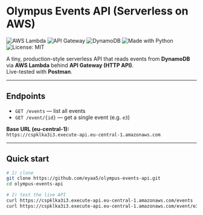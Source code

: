 # Olympus Events API (Serverless on AWS)

![AWS Lambda](https://img.shields.io/badge/AWS-Lambda-orange)
![API Gateway](https://img.shields.io/badge/AWS-API%20Gateway-yellow)
![DynamoDB](https://img.shields.io/badge/AWS-DynamoDB-blue)
![Made with Python](https://img.shields.io/badge/Python-3.x-informational)
![License: MIT](https://img.shields.io/badge/License-MIT-green)

A tiny, production-style serverless API that reads events from **DynamoDB** via **AWS Lambda** behind **API Gateway (HTTP API)**.  
Live-tested with **Postman**.

---

## Endpoints

- `GET /events` — list all events
- `GET /event/{id}` — get a single event (e.g. `e3`)

**Base URL (eu-central-1):**  
`https://cspklka3i3.execute-api.eu-central-1.amazonaws.com`

---

## Quick start

```bash
# 1) clone
git clone https://github.com/eyaa5/olympus-events-api.git
cd olympus-events-api

# 2) test the live API
curl https://cspklka3i3.execute-api.eu-central-1.amazonaws.com/events
curl https://cspklka3i3.execute-api.eu-central-1.amazonaws.com/event/e3
